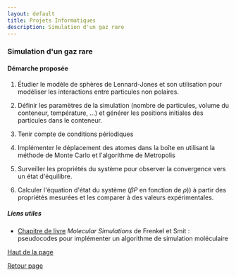 ```yaml
---
layout: default
title: Projets Informatiques
description: Simulation d'un gaz rare
---
```


### Simulation d'un gaz rare
<!--
Pour comprendre les phénomènes physiques à l'échelle moléculaire, on peut avoir recours aux simulations. Dans ce projet, vous allez construire votre propre programme de simulation pour étudier le comportement d'un liquide de sphères de Lennard-Jones, un modèle couramment utilisé pour les atomes non polaires, comme l'argon liquide. La méthode utilisée sera la méthode de Monte-Carlo pour un système où le nombre de particules, le volume et la température de la simulation sont fixés. Vous vérifierez la convergence du système vers un état d'équilibre, ainsi que la précision de votre modèle en comparant quelques points de l'équation d'état obtenus dans les simulations avec des données expérimentales.
-->
#### Démarche proposée

1. Étudier le modèle de sphères de Lennard-Jones et son utilisation pour modéliser les interactions entre particules non polaires.

2. Définir les paramètres de la simulation (nombre de particules, volume du conteneur, température, ...) et générer les positions initiales des particules dans le conteneur.
3. Tenir compte de conditions périodiques
4. Implémenter le déplacement des atomes dans la boîte en utilisant la méthode de Monte Carlo et l'algorithme de Metropolis
5. Surveiller les propriétés du système pour observer la convergence vers un état d'équilibre.
7. Calculer l'équation d'état du système ($\beta P$ en fonction de $\rho$)) à partir des propriétés mesurées et les comparer à des valeurs expérimentales.


##### Liens utiles

- [Chapitre de livre](https://dasher.wustl.edu/chem430/readings/frenkel-montecarlo.pdf) *Molecular Simulations* de Frenkel et Smit : pseudocodes pour implémenter un algorithme de simulation moléculaire

[Haut de la page](#simulation-dun-gaz-rare)

[Retour page](sujets_AH.md#projets-informatiques-chimie-paris-proposé-par-arthur-hardiagon)